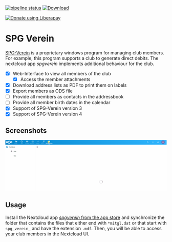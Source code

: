 [![pipeline status](https://gitlab.com/schrieveslaach/nextcloud-spgverein-app/badges/master/pipeline.svg)](https://gitlab.com/schrieveslaach/nextcloud-spgverein-app/-/commits/master)
[![Download](https://img.shields.io/badge/download-spgverein.tar.gz-blue.svg)](https://gitlab.com/schrieveslaach/nextcloud-spgverein-app/-/jobs/artifacts/master/raw/spgverein.tar.gz?job=package)

<script src="https://liberapay.com/schrieveslaach/widgets/button.js"></script>
<noscript><a href="https://liberapay.com/schrieveslaach/donate"><img alt="Donate using Liberapay" src="https://liberapay.com/assets/widgets/donate.svg"></a></noscript>

# SPG Verein

[SPG-Verein](https://spg-direkt.de/) is a proprietary windows program for managing club members. For example, this program supports a club to generate direct debits. The nextcloud app *spgverein* implements additional behaviour for the club. 

- [x] Web-Interface to view all members of the club
  - [x] Access the member attachments
- [x] Download address lists as PDF to print them on labels
- [x] Export members as ODS file
- [ ] Provide all members as contacts in the addressbook
- [ ] Provide all member birth dates in the calendar
- [x] Support of SPG-Verein version 3
- [x] Support of SPG-Verein version 4

## Screenshots

![Screenshot SPG Verein](assets/screencast.gif)

## Usage

Install the Nextcloud app [*spgverein* from the app store](https://apps.nextcloud.com/apps/spgverein) and synchronize the folder that contains the files that either end with `*mitgl.dat` or that start with `spg_verein_` and have the extension `.mdf`. Then, you will be able to access your club members in the Nextcloud UI.
